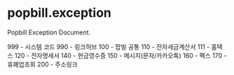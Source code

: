 # popbill.exception
Popbill Exception Document.

999 - 시스템 코드
990 - 링크허브 
100 - 팝빌 공통
110 - 전자세금계산서
111 - 홈택스
120 - 전자명세서
140 - 현금영수증
150 - 메시지(문자/카카오톡)
160 - 팩스
170 - 휴폐업조회
200 - 주소링크
